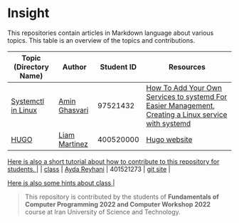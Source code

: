 # Insight

This repositories contain articles in Markdown language about various topics. This table is an overview of the topics and contributions.

| Topic (Directory Name) | Author | Student ID | Resources |
| ------------- | ------------- | ------------- | ------------- |
| [Systemctl in Linux](systemctl-in-linux/systemctl-in-linux.md)  | [Amin Ghasvari](https://github.com/Amin-MAG)  |  97521432  |  [How To Add Your Own Services to systemd For Easier Management](https://www.cloudsavvyit.com/3092/how-to-add-your-own-services-to-systemd-for-easier-management/), [Creating a Linux service with systemd](https://medium.com/@benmorel/creating-a-linux-service-with-systemd-611b5c8b91d6)  |
| [HUGO](hugo/hugo.md)  | [Liam Martinez](https://github.com/Liam-Martinez)  |  400520000  |  [Hugo website](https://gohugo.io/) |

[Here is also a short tutorial about how to contribute to this repository for students. ](https://www.notion.so/amin-mag/Documentation-ed83b200250d4859a264ed5eefb5fc55) |
| [class]("Class/CLASS.md")  | [Ayda Reyhani](https://github.com/ayda0607)  |  401521273  |  [git site](https://aydareyhani.github.io) |

[Here is also some hints about class ](https://www.notion.so/The-__init__-Function-694b349021ce4be7a0853fec93bde144) |

> This repository is contributed by the students of **Fundamentals of Computer Programming 2022 and Computer Workshop 2022** course at Iran University of Science and Technology.
 